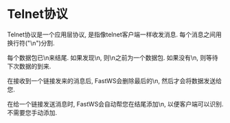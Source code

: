 # Telnet协议

Telnet协议是一个应用层协议, 是指像telnet客户端一样收发消息. 每个消息之间用换行符("\n")分割.

每个数据包已\n来结尾. 如果发现\n, 则\n之前为一个数据包. 如果没有\n, 则等待下次数据的到来.

在接收到一个链接发来的消息后, FastWS会删除最后的\n, 然后才会将数据发送给您.

在给一个链接发送消息时, FastWS会自动帮您在结尾添加\n, 以便客户端可以识别. 不需要您手动添加.